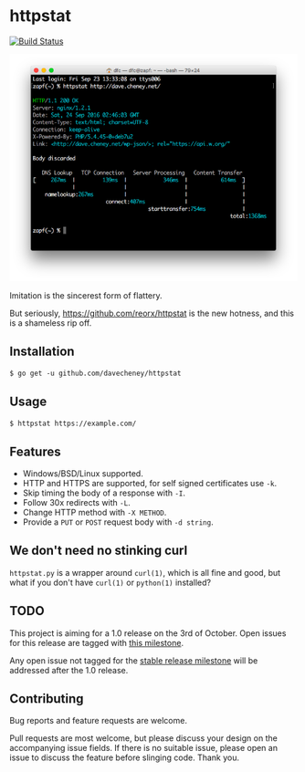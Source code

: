 # httpstat

[![Build Status](https://travis-ci.org/davecheney/httpstat.svg?branch=master)](https://travis-ci.org/davecheney/httpstat)

![Shameless](./screenshot.png)

Imitation is the sincerest form of flattery.

But seriously, https://github.com/reorx/httpstat is the new hotness, and this is a shameless rip off.

## Installation
```
$ go get -u github.com/davecheney/httpstat
```	
## Usage
```
$ httpstat https://example.com/
```
## Features

- Windows/BSD/Linux supported.
- HTTP and HTTPS are supported, for self signed certificates use `-k`.
- Skip timing the body of a response with `-I`.
- Follow 30x redirects with `-L`.
- Change HTTP method with `-X METHOD`.
- Provide a `PUT` or `POST` request body with `-d string`.

## We don't need no stinking curl

`httpstat.py` is a wrapper around `curl(1)`, which is all fine and good, but what if you don't have `curl(1)` or `python(1)` installed?

## TODO

This project is aiming for a 1.0 release on the 3rd of October. Open issues for this release are tagged with [this milestone](https://github.com/davecheney/httpstat/milestone/1).

Any open issue not tagged for the [stable release milestone](https://github.com/davecheney/httpstat/milestone/1) will be addressed after the 1.0 release.

## Contributing

Bug reports and feature requests are welcome.

Pull requests are most welcome, but please discuss your design on the accompanying issue fields. If there is no suitable issue, please open an issue to discuss the feature before slinging code. Thank you.
